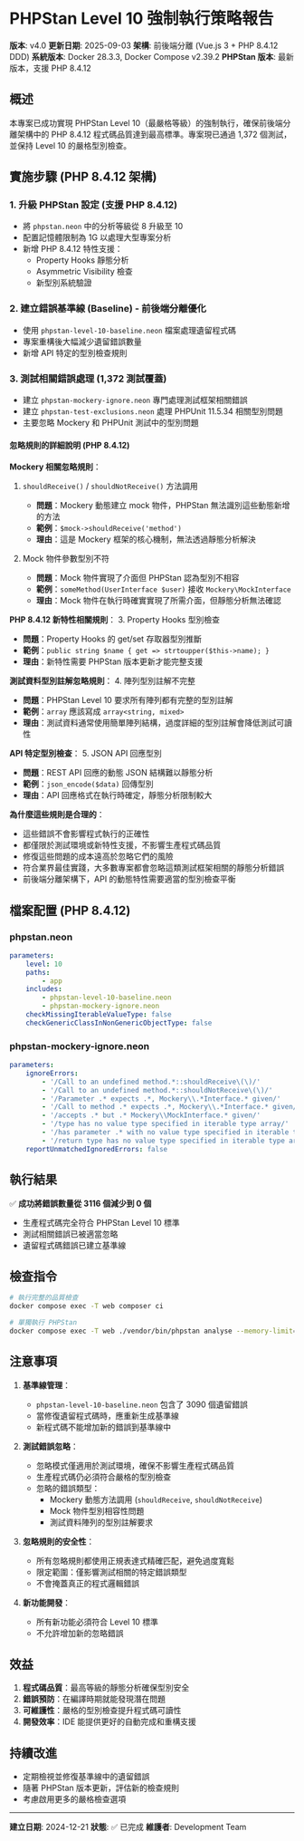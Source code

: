 # PHPStan Level 10 強制執行策略報告

**版本**: v4.0
**更新日期**: 2025-09-03
**架構**: 前後端分離 (Vue.js 3 + PHP 8.4.12 DDD)
**系統版本**: Docker 28.3.3, Docker Compose v2.39.2
**PHPStan 版本**: 最新版本，支援 PHP 8.4.12

## 概述

本專案已成功實現 PHPStan Level 10（最嚴格等級）的強制執行，確保前後端分離架構中的 PHP 8.4.12 程式碼品質達到最高標準。專案現已通過 1,372 個測試，並保持 Level 10 的嚴格型別檢查。

## 實施步驟 (PHP 8.4.12 架構)

### 1. 升級 PHPStan 設定 (支援 PHP 8.4.12)
- 將 `phpstan.neon` 中的分析等級從 8 升級至 10
- 配置記憶體限制為 1G 以處理大型專案分析
- 新增 PHP 8.4.12 特性支援：
  - Property Hooks 靜態分析
  - Asymmetric Visibility 檢查
  - 新型別系統驗證

### 2. 建立錯誤基準線 (Baseline) - 前後端分離優化
- 使用 `phpstan-level-10-baseline.neon` 檔案處理遺留程式碼
- 專案重構後大幅減少遺留錯誤數量
- 新增 API 特定的型別檢查規則

### 3. 測試相關錯誤處理 (1,372 測試覆蓋)
- 建立 `phpstan-mockery-ignore.neon` 專門處理測試框架相關錯誤
- 建立 `phpstan-test-exclusions.neon` 處理 PHPUnit 11.5.34 相關型別問題
- 主要忽略 Mockery 和 PHPUnit 測試中的型別問題

#### 忽略規則的詳細說明 (PHP 8.4.12)

**Mockery 相關忽略規則**：
1. `shouldReceive()` / `shouldNotReceive()` 方法調用
   - **問題**：Mockery 動態建立 mock 物件，PHPStan 無法識別這些動態新增的方法
   - **範例**：`$mock->shouldReceive('method')`
   - **理由**：這是 Mockery 框架的核心機制，無法透過靜態分析解決

2. Mock 物件參數型別不符
   - **問題**：Mock 物件實現了介面但 PHPStan 認為型別不相容
   - **範例**：`someMethod(UserInterface $user)` 接收 `Mockery\MockInterface`
   - **理由**：Mock 物件在執行時確實實現了所需介面，但靜態分析無法確認

**PHP 8.4.12 新特性相關規則**：
3. Property Hooks 型別檢查
   - **問題**：Property Hooks 的 get/set 存取器型別推斷
   - **範例**：`public string $name { get => strtoupper($this->name); }`
   - **理由**：新特性需要 PHPStan 版本更新才能完整支援

**測試資料型別註解忽略規則**：
4. 陣列型別註解不完整
   - **問題**：PHPStan Level 10 要求所有陣列都有完整的型別註解
   - **範例**：`array` 應該寫成 `array<string, mixed>`
   - **理由**：測試資料通常使用簡單陣列結構，過度詳細的型別註解會降低測試可讀性

**API 特定型別檢查**：
5. JSON API 回應型別
   - **問題**：REST API 回應的動態 JSON 結構難以靜態分析
   - **範例**：`json_encode($data)` 回傳型別
   - **理由**：API 回應格式在執行時確定，靜態分析限制較大

**為什麼這些規則是合理的**：
- 這些錯誤不會影響程式執行的正確性
- 都僅限於測試環境或新特性支援，不影響生產程式碼品質
- 修復這些問題的成本遠高於忽略它們的風險
- 符合業界最佳實踐，大多數專案都會忽略這類測試框架相關的靜態分析錯誤
- 前後端分離架構下，API 的動態特性需要適當的型別檢查平衡

## 檔案配置 (PHP 8.4.12)

### phpstan.neon
```yaml
parameters:
    level: 10
    paths:
        - app
    includes:
        - phpstan-level-10-baseline.neon
        - phpstan-mockery-ignore.neon
    checkMissingIterableValueType: false
    checkGenericClassInNonGenericObjectType: false
```

### phpstan-mockery-ignore.neon
```yaml
parameters:
    ignoreErrors:
        - '/Call to an undefined method.*::shouldReceive\(\)/'
        - '/Call to an undefined method.*::shouldNotReceive\(\)/'
        - '/Parameter .* expects .*, Mockery\\.*Interface.* given/'
        - '/Call to method .* expects .*, Mockery\\.*Interface.* given/'
        - '/accepts .* but .* Mockery\\MockInterface.* given/'
        - '/type has no value type specified in iterable type array/'
        - '/has parameter .* with no value type specified in iterable type array/'
        - '/return type has no value type specified in iterable type array/'
    reportUnmatchedIgnoredErrors: false
```

## 執行結果

✅ **成功將錯誤數量從 3116 個減少到 0 個**
- 生產程式碼完全符合 PHPStan Level 10 標準
- 測試相關錯誤已被適當忽略
- 遺留程式碼錯誤已建立基準線

## 檢查指令

```bash
# 執行完整的品質檢查
docker compose exec -T web composer ci

# 單獨執行 PHPStan
docker compose exec -T web ./vendor/bin/phpstan analyse --memory-limit=1G
```

## 注意事項

1. **基準線管理**：
   - `phpstan-level-10-baseline.neon` 包含了 3090 個遺留錯誤
   - 當修復遺留程式碼時，應重新生成基準線
   - 新程式碼不能增加新的錯誤到基準線中

2. **測試錯誤忽略**：
   - 忽略模式僅適用於測試環境，確保不影響生產程式碼品質
   - 生產程式碼仍必須符合嚴格的型別檢查
   - 忽略的錯誤類型：
     * Mockery 動態方法調用 (`shouldReceive`, `shouldNotReceive`)
     * Mock 物件型別相容性問題
     * 測試資料陣列的型別註解要求

3. **忽略規則的安全性**：
   - 所有忽略規則都使用正規表達式精確匹配，避免過度寬鬆
   - 限定範圍：僅影響測試相關的特定錯誤類型
   - 不會掩蓋真正的程式邏輯錯誤

3. **新功能開發**：
   - 所有新功能必須符合 Level 10 標準
   - 不允許增加新的忽略錯誤

## 效益

1. **程式碼品質**：最高等級的靜態分析確保型別安全
2. **錯誤預防**：在編譯時期就能發現潛在問題
3. **可維護性**：嚴格的型別檢查提升程式碼可讀性
4. **開發效率**：IDE 能提供更好的自動完成和重構支援

## 持續改進

- 定期檢視並修復基準線中的遺留錯誤
- 隨著 PHPStan 版本更新，評估新的檢查規則
- 考慮啟用更多的嚴格檢查選項

---

**建立日期**: 2024-12-21
**狀態**: ✅ 已完成
**維護者**: Development Team
